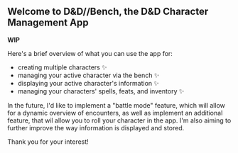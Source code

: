## Welcome to D&D//Bench, the D&D Character Management App

**WIP**


Here's a brief overview of what you can use the app for:

- creating multiple characters ✨
- managing your active character via the bench ✨
- displaying your active character's information ✨
- managing your characters' spells, feats, and inventory ✨

In the future, I'd like to implement a "battle mode" feature, which will allow for a dynamic overview of encounters, as well as implement an additional feature, that wil allow you to roll your character in the app.
I'm also aiming to further improve the way information is displayed and stored.

Thank you for your interest!
